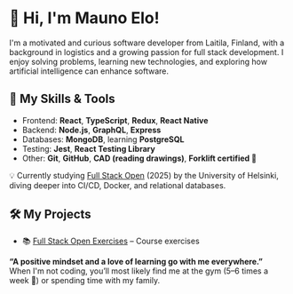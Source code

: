 # 👋 Hi, I'm Mauno Elo!

I'm a motivated and curious software developer from Laitila, Finland, with a background in logistics and a growing passion for full stack development. I enjoy solving problems, learning new technologies, and exploring how artificial intelligence can enhance software.

## 🔧 My Skills & Tools

- Frontend: **React**, **TypeScript**, **Redux**, **React Native**
- Backend: **Node.js**, **GraphQL**, **Express**
- Databases: **MongoDB**, learning **PostgreSQL**
- Testing: **Jest**, **React Testing Library**
- Other: **Git**, **GitHub**, **CAD (reading drawings)**, **Forklift certified 🚜**

💡 Currently studying [Full Stack Open](https://fullstackopen.com/en/) (2025) by the University of Helsinki, diving deeper into CI/CD, Docker, and relational databases.

## 🛠️ My Projects

- 📚 [Full Stack Open Exercises](https://github.com/Mauser83/studies/tree/main/full%20stack%20open) – Course exercises

**“A positive mindset and a love of learning go with me everywhere.”**  
When I'm not coding, you’ll most likely find me at the gym (5–6 times a week 💪) or spending time with my family.
